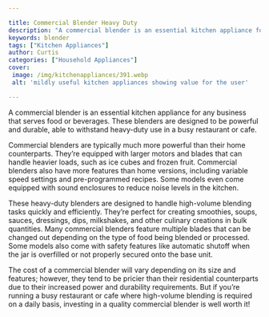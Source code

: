 ```yaml
---

title: Commercial Blender Heavy Duty
description: "A commercial blender is an essential kitchen appliance for any business that serves food or beverages. These blenders are designed...get the full scoop"
keywords: blender
tags: ["Kitchen Appliances"]
author: Curtis
categories: ["Household Appliances"]
cover: 
 image: /img/kitchenappliances/391.webp
 alt: 'mildly useful kitchen appliances showing value for the user'

---
```


A commercial blender is an essential kitchen appliance for any business that serves food or beverages. These blenders are designed to be powerful and durable, able to withstand heavy-duty use in a busy restaurant or cafe.

Commercial blenders are typically much more powerful than their home counterparts. They’re equipped with larger motors and blades that can handle heavier loads, such as ice cubes and frozen fruit. Commercial blenders also have more features than home versions, including variable speed settings and pre-programmed recipes. Some models even come equipped with sound enclosures to reduce noise levels in the kitchen.

These heavy-duty blenders are designed to handle high-volume blending tasks quickly and efficiently. They’re perfect for creating smoothies, soups, sauces, dressings, dips, milkshakes, and other culinary creations in bulk quantities. Many commercial blenders feature multiple blades that can be changed out depending on the type of food being blended or processed. Some models also come with safety features like automatic shutoff when the jar is overfilled or not properly secured onto the base unit.

The cost of a commercial blender will vary depending on its size and features; however, they tend to be pricier than their residential counterparts due to their increased power and durability requirements. But if you’re running a busy restaurant or cafe where high-volume blending is required on a daily basis, investing in a quality commercial blender is well worth it!
